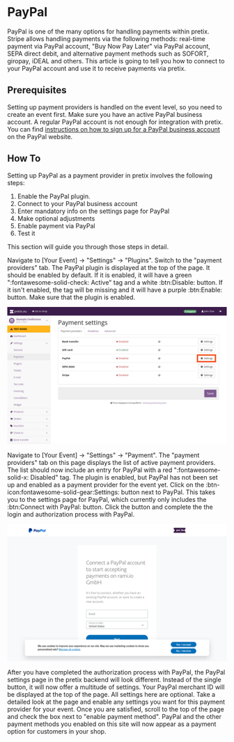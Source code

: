 # PayPal

PayPal is one of the many options for handling payments within pretix. 
Stripe allows handling payments via the following methods: 
real-time payment via PayPal account, "Buy Now Pay Later" via PayPal account, SEPA direct debit, and alternative payment methods such as SOFORT, giropay, iDEAL and others. 
This article is going to tell you how to connect to your PayPal account and use it to receive payments via pretix. 

## Prerequisites

Setting up payment providers is handled on the event level, so you need to create an event first. 
Make sure you have an active PayPal business account. 
A regular PayPal account is not enough for integration with pretix. 
You can find [instructions on how to sign up for a PayPal business account](https://www.paypal.com/c2/webapps/mpp/how-to-guides/sign-up-business-account) on the PayPal website. 

## How To 

Setting up PayPal as a payment provider in pretix involves the following steps: 

 1. Enable the PayPal plugin. 
 2. Connect to your PayPal business account 
 3. Enter mandatory info on the settings page for PayPal
 4. Make optional adjustments
 5. Enable payment via PayPal
 6. Test it 

This section will guide you through those steps in detail. 

Navigate to [Your Event] → "Settings" → "Plugins". 
Switch to the "payment providers" tab. 
The PayPal plugin is displayed at the top of the page. 
It should be enabled by default. 
If it is enabled, it will have a green ":fontawesome-solid-check: Active" tag and a white :btn:Disable: button. 
If it isn't enabled, the tag will be missing and it will have a purple :btn:Enable: button. 
Make sure that the plugin is enabled. 

![Payment settings page. The "payment providers" tab is open, showing a list with the following entries: bank transfer, gift card, PayPal, SEPA debit and Stripe; gift card is enabled and all other entries are disabled. All entires have 'settings' buttons next to them. The settings button for PayPal is highlighted.](../../assets/screens/payment-providers/payment-settings-paypal.png "Payment settings PayPal" )

Navigate to [Your Event] → "Settings" → "Payment". 
The "payment providers" tab on this page displays the list of active payment providers. 
The list should now include an entry for PayPal with a red ":fontawesome-solid-x: Disabled" tag. 
The plugin is enabled, but PayPal has not been set up and enabled as a payment provider for the event yet. 
Click on the :btn-icon:fontawesome-solid-gear:Settings: button next to PayPal. 
This takes you to the settings page for PayPal, which currently only includes the :btn:Connect with PayPal: button. 
Click the button and complete the the login and authorization process with PayPal. 

![PayPal website with the pretix logo in the top right and a dialog in the center telling you to 'Connect a PayPal account to start accepting payments on rami.io GmbH'. You can enter your email and country or region below.](../../assets/screens/payment-providers/paypal-connect-account.png "Connecting to PayPal" )

After you have completed the authorization process with PayPal, the PayPal settings page in the pretix backend will look different. 
Instead of the single button, it will now offer a multitude of settings. 
Your PayPal merchant ID will be displayed at the top of the page. 
All settings here are optional. 
Take a detailed look at the page and enable any settings you want for this payment provider for your event. 
Once you are satisfied, scroll to the top of the page and check the box next to "enable payment method". 
PayPal and the other payment methods you enabled on this site will now appear as a payment option for customers in your shop. 
